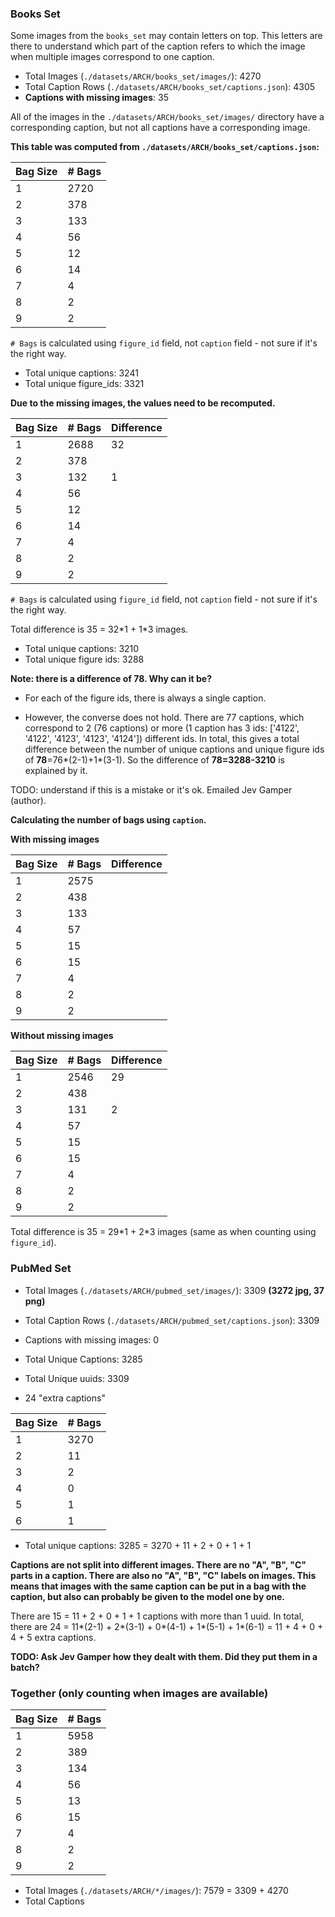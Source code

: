 ### Books Set

Some images from the `books_set` may contain letters on top. This letters are there to understand which part of the caption refers to which the image when multiple images correspond to one caption.

* Total Images (`./datasets/ARCH/books_set/images/`): 4270
* Total Caption Rows (`./datasets/ARCH/books_set/captions.json`): 4305
* **Captions with missing images**: 35

All of the images in the `./datasets/ARCH/books_set/images/` directory have a corresponding caption, but not all captions have a corresponding image.

**This table was computed from `./datasets/ARCH/books_set/captions.json`:**

Bag Size | # Bags
-------- | ------
1        | 2720   
2        | 378
3        | 133
4        | 56
5        | 12
6        | 14
7        | 4
8        | 2
9        | 2

`# Bags` is calculated using `figure_id` field, not `caption` field - not sure if it's the right way.

* Total unique captions: 3241
* Total unique figure_ids: 3321

**Due to the missing images, the values need to be recomputed.**

Bag Size | # Bags | Difference
-------- | ------ | ---------
1        | 2688   | 32
2        | 378    |
3        | 132    | 1
4        | 56     |
5        | 12     |
6        | 14     |
7        | 4      |
8        | 2      |
9        | 2      |

`# Bags` is calculated using `figure_id` field, not `caption` field - not sure if it's the right way.


Total difference is 35 = 32\*1 + 1\*3 images.

* Total unique captions: 3210
* Total unique figure ids: 3288

**Note: there is a difference of 78. Why can it be?**

* For each of the figure ids, there is always a single caption.

* However, the converse does not hold. There are 77 captions, which correspond to 2 (76 captions) or more (1 caption has 3 ids: ['4122', '4122', '4123', '4123', '4124']) different ids. In total, this gives a total difference between the number of unique captions and unique figure ids of **78**=76\*(2-1)+1\*(3-1). So the difference of **78=3288-3210** is explained by it.

TODO: understand if this is a mistake or it's ok. Emailed Jev Gamper (author).

**Calculating the number of bags using `caption`.**

**With missing images**

Bag Size | # Bags | Difference
-------- | ------ | ---------
1        | 2575   |
2        | 438    |
3        | 133    |
4        | 57     |
5        | 15     |
6        | 15     |
7        | 4      |
8        | 2      |
9        | 2      |

**Without missing images**

Bag Size | # Bags | Difference
-------- | ------ | ---------
1        | 2546   | 29
2        | 438    |
3        | 131    | 2
4        | 57     |
5        | 15     |
6        | 15     |
7        | 4      |
8        | 2      |
9        | 2      |

Total difference is 35 = 29\*1 + 2\*3 images (same as when counting using `figure_id`).

### PubMed Set

* Total Images (`./datasets/ARCH/pubmed_set/images/`): 3309 **(3272 jpg, 37 png)**
* Total Caption Rows (`./datasets/ARCH/pubmed_set/captions.json`): 3309
* Captions with missing images: 0

* Total Unique Captions: 3285
* Total Unique uuids: 3309
* 24 "extra captions"

Bag Size | # Bags
-------- | ------
1        | 3270
2        | 11
3        | 2
4        | 0
5        | 1
6        | 1

* Total unique captions: 3285 = 3270 + 11 + 2 + 0 + 1 + 1

**Captions are not split into different images. There are no "A", "B", "C" parts in a caption. There are also no "A", "B", "C" labels on images. This means that images with the same caption can be put in a bag with the caption, but also can probably be given to the model one by one.**

There are 15 = 11 + 2 + 0 + 1 + 1 captions with more than 1 uuid. In total, there are 24 = 11\*(2-1) + 2\*(3-1) + 0\*(4-1) + 1\*(5-1) + 1\*(6-1) = 11 + 4 + 0 + 4 + 5 extra captions.

**TODO: Ask Jev Gamper how they dealt with them. Did they put them in a batch?**

### Together (only counting when images are available)

Bag Size | # Bags
-------- | ------
1        | 5958   
2        | 389
3        | 134
4        | 56
5        | 13
6        | 15
7        | 4
8        | 2
9        | 2

* Total Images (`./datasets/ARCH/*/images/`): 7579 = 3309 + 4270
* Total Captions
